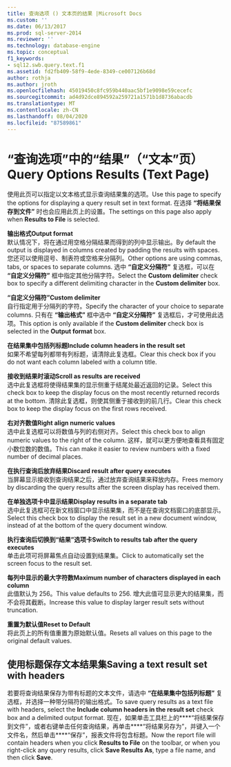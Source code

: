 ```yaml
---
title: 查询选项 () 文本页的结果 |Microsoft Docs
ms.custom: ''
ms.date: 06/13/2017
ms.prod: sql-server-2014
ms.reviewer: ''
ms.technology: database-engine
ms.topic: conceptual
f1_keywords:
- sql12.swb.query.text.f1
ms.assetid: fd2fb409-58f9-4ede-8349-ce007126b68d
author: rothja
ms.author: jroth
ms.openlocfilehash: 45019450c8fc959b440aac5bf1e9098e59cecefc
ms.sourcegitcommit: ad4d92dce894592a259721a1571b1d8736abacdb
ms.translationtype: MT
ms.contentlocale: zh-CN
ms.lasthandoff: 08/04/2020
ms.locfileid: "87589861"
---
```

# <a name="query-options-results-text-page"></a><span data-ttu-id="94b4d-102">“查询选项”中的“结果”（“文本”页）</span><span class="sxs-lookup"><span data-stu-id="94b4d-102">Query Options Results (Text Page)</span></span>
  <span data-ttu-id="94b4d-103">使用此页可以指定以文本格式显示查询结果集的选项。</span><span class="sxs-lookup"><span data-stu-id="94b4d-103">Use this page to specify the options for displaying a query result set in text format.</span></span> <span data-ttu-id="94b4d-104">在选择 **“将结果保存到文件”** 时也会应用此页上的设置。</span><span class="sxs-lookup"><span data-stu-id="94b4d-104">The settings on this page also apply when **Results to File** is selected.</span></span>  
  
 <span data-ttu-id="94b4d-105">**输出格式**</span><span class="sxs-lookup"><span data-stu-id="94b4d-105">**Output format**</span></span>  
 <span data-ttu-id="94b4d-106">默认情况下，将在通过用空格分隔结果而得到的列中显示输出。</span><span class="sxs-lookup"><span data-stu-id="94b4d-106">By default the output is displayed in columns created by padding the results with spaces.</span></span> <span data-ttu-id="94b4d-107">您还可以使用逗号、制表符或空格来分隔列。</span><span class="sxs-lookup"><span data-stu-id="94b4d-107">Other options are using commas, tabs, or spaces to separate columns.</span></span> <span data-ttu-id="94b4d-108">选中 **“自定义分隔符”** 复选框，可以在 **“自定义分隔符”** 框中指定其他分隔字符。</span><span class="sxs-lookup"><span data-stu-id="94b4d-108">Select the **Custom delimiter** check box to specify a different delimiting character in the **Custom delimiter** box.</span></span>  
  
 <span data-ttu-id="94b4d-109">**“自定义分隔符”**</span><span class="sxs-lookup"><span data-stu-id="94b4d-109">**Custom delimiter**</span></span>  
 <span data-ttu-id="94b4d-110">自行指定用于分隔列的字符。</span><span class="sxs-lookup"><span data-stu-id="94b4d-110">Specify the character of your choice to separate columns.</span></span> <span data-ttu-id="94b4d-111">只有在 **“输出格式”** 框中选中 **“自定义分隔符”** 复选框后，才可使用此选项。</span><span class="sxs-lookup"><span data-stu-id="94b4d-111">This option is only available if the **Custom delimiter** check box is selected in the **Output format** box.</span></span>  
  
 <span data-ttu-id="94b4d-112">**在结果集中包括列标题**</span><span class="sxs-lookup"><span data-stu-id="94b4d-112">**Include column headers in the result set**</span></span>  
 <span data-ttu-id="94b4d-113">如果不希望每列都带有列标题，请清除此复选框。</span><span class="sxs-lookup"><span data-stu-id="94b4d-113">Clear this check box if you do not want each column labeled with a column title.</span></span>  
  
 <span data-ttu-id="94b4d-114">**接收到结果时滚动**</span><span class="sxs-lookup"><span data-stu-id="94b4d-114">**Scroll as results are received**</span></span>  
 <span data-ttu-id="94b4d-115">选中此复选框将使得结果集的显示侧重于结尾处最近返回的记录。</span><span class="sxs-lookup"><span data-stu-id="94b4d-115">Select this check box to keep the display focus on the most recently returned records at the bottom.</span></span> <span data-ttu-id="94b4d-116">清除此复选框，则使其侧重于接收到的前几行。</span><span class="sxs-lookup"><span data-stu-id="94b4d-116">Clear this check box to keep the display focus on the first rows received.</span></span>  
  
 <span data-ttu-id="94b4d-117">**右对齐数值**</span><span class="sxs-lookup"><span data-stu-id="94b4d-117">**Right align numeric values**</span></span>  
 <span data-ttu-id="94b4d-118">选中此复选框可以将数值与列的右侧对齐。</span><span class="sxs-lookup"><span data-stu-id="94b4d-118">Select this check box to align numeric values to the right of the column.</span></span> <span data-ttu-id="94b4d-119">这样，就可以更方便地查看具有固定小数位数的数值。</span><span class="sxs-lookup"><span data-stu-id="94b4d-119">This can make it easier to review numbers with a fixed number of decimal places.</span></span>  
  
 <span data-ttu-id="94b4d-120">**在执行查询后放弃结果**</span><span class="sxs-lookup"><span data-stu-id="94b4d-120">**Discard result after query executes**</span></span>  
 <span data-ttu-id="94b4d-121">当屏幕显示接收到查询结果之后，通过放弃查询结果来释放内存。</span><span class="sxs-lookup"><span data-stu-id="94b4d-121">Frees memory by discarding the query results after the screen display has received them.</span></span>  
  
 <span data-ttu-id="94b4d-122">**在单独选项卡中显示结果**</span><span class="sxs-lookup"><span data-stu-id="94b4d-122">**Display results in a separate tab**</span></span>  
 <span data-ttu-id="94b4d-123">选中此复选框可在新文档窗口中显示结果集，而不是在查询文档窗口的底部显示。</span><span class="sxs-lookup"><span data-stu-id="94b4d-123">Select this check box to display the result set in a new document window, instead of at the bottom of the query document window.</span></span>  
  
 <span data-ttu-id="94b4d-124">**执行查询后切换到“结果”选项卡**</span><span class="sxs-lookup"><span data-stu-id="94b4d-124">**Switch to results tab after the query executes**</span></span>  
 <span data-ttu-id="94b4d-125">单击此项可将屏幕焦点自动设置到结果集。</span><span class="sxs-lookup"><span data-stu-id="94b4d-125">Click to automatically set the screen focus to the result set.</span></span>  
  
 <span data-ttu-id="94b4d-126">**每列中显示的最大字符数**</span><span class="sxs-lookup"><span data-stu-id="94b4d-126">**Maximum number of characters displayed in each column**</span></span>  
 <span data-ttu-id="94b4d-127">此值默认为 256。</span><span class="sxs-lookup"><span data-stu-id="94b4d-127">This value defaults to 256.</span></span> <span data-ttu-id="94b4d-128">增大此值可显示更大的结果集，而不会将其截断。</span><span class="sxs-lookup"><span data-stu-id="94b4d-128">Increase this value to display larger result sets without truncation.</span></span>  
  
 <span data-ttu-id="94b4d-129">**重置为默认值**</span><span class="sxs-lookup"><span data-stu-id="94b4d-129">**Reset to Default**</span></span>  
 <span data-ttu-id="94b4d-130">将此页上的所有值重置为原始默认值。</span><span class="sxs-lookup"><span data-stu-id="94b4d-130">Resets all values on this page to the original default values.</span></span>  
  
## <a name="saving-a-text-result-set-with-headers"></a><span data-ttu-id="94b4d-131">使用标题保存文本结果集</span><span class="sxs-lookup"><span data-stu-id="94b4d-131">Saving a text result set with headers</span></span>  
 <span data-ttu-id="94b4d-132">若要将查询结果保存为带有标题的文本文件，请选中 **“在结果集中包括列标题”** 复选框，并选择一种带分隔符的输出格式。</span><span class="sxs-lookup"><span data-stu-id="94b4d-132">To save query results as a text file with headers, select the **Include column headers in the result set** check box and a delimited output format.</span></span> <span data-ttu-id="94b4d-133">现在，如果单击工具栏上的\*\*\*\*“将结果保存到文件”，或者右键单击任何查询结果，再单击\*\*\*\*“将结果另存为”，并键入一个文件名，然后单击\*\*\*\*“保存”，报表文件将包含标题。</span><span class="sxs-lookup"><span data-stu-id="94b4d-133">Now the report file will contain headers when you click **Results to File** on the toolbar, or when you right-click any query results, click **Save Results As**, type a file name, and then click **Save**.</span></span>  
  
  
